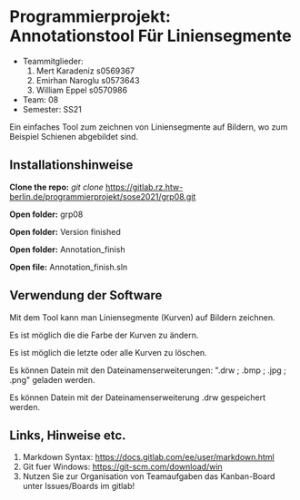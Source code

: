 # Programmierprojekt: Annotationstool Für Liniensegmente

* Teammitglieder:
	1. Mert Karadeniz s0569367
	2. Emirhan Naroglu s0573643
	3. William Eppel s0570986
* Team: 08
* Semester: SS21


Ein einfaches Tool zum zeichnen von Liniensegmente auf Bildern, wo zum Beispiel Schienen abgebildet sind.


## Installationshinweise

**Clone the repo:**
_git clone_ https://gitlab.rz.htw-berlin.de/programmierprojekt/sose2021/grp08.git

**Open folder:**
grp08

**Open folder:**
Version finished

**Open folder:**
Annotation_finish

**Open file:**
Annotation_finish.sln

## Verwendung der Software

Mit dem Tool kann man Liniensegmente (Kurven) auf Bildern zeichnen.

Es ist möglich die die Farbe der Kurven zu ändern.

Es ist möglich die letzte oder alle Kurven zu löschen.

Es können Datein mit den Dateinamenserweiterungen: ".drw ; .bmp ; .jpg ; .png" geladen werden.

Es können Datein mit der Dateinamenserweiterung .drw gespeichert werden.

## Links, Hinweise etc.

1. Markdown Syntax: https://docs.gitlab.com/ee/user/markdown.html
2. Git fuer Windows: https://git-scm.com/download/win
3. Nutzen Sie zur Organisation von Teamaufgaben das Kanban-Board unter Issues/Boards im gitlab!
